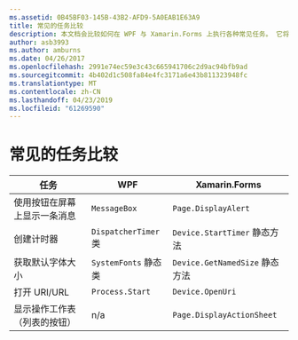 ```yaml
---
ms.assetid: 0B45BF03-145B-43B2-AFD9-5A0EAB1E63A9
title: 常见的任务比较
description: 本文档会比较如何在 WPF 与 Xamarin.Forms 上执行各种常见任务。 它将查看按钮、 计时器、 字体大小，打开一个 URI，并显示操作工作表。
author: asb3993
ms.author: amburns
ms.date: 04/26/2017
ms.openlocfilehash: 2991e74ec59e3c43c665941706c2d9ac94bfb9ad
ms.sourcegitcommit: 4b402d1c508fa84e4fc3171a6e43b811323948fc
ms.translationtype: MT
ms.contentlocale: zh-CN
ms.lasthandoff: 04/23/2019
ms.locfileid: "61269590"
---
```

# <a name="common-tasks-comparison"></a>常见的任务比较

| 任务 | WPF | Xamarin.Forms |
|--- |--- |--- |
|使用按钮在屏幕上显示一条消息|`MessageBox`|`Page.DisplayAlert`|
|创建计时器|`DispatcherTimer` 类|`Device.StartTimer` 静态方法|
|获取默认字体大小|`SystemFonts` 静态类|`Device.GetNamedSize` 静态方法|
|打开 URI/URL|`Process.Start`|`Device.OpenUri`|
|显示操作工作表 （列表的按钮）|n/a|`Page.DisplayActionSheet`|
